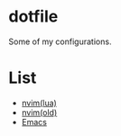 # dotfile

Some of my configurations.

# List

* [nvim(lua)](./nvim/nvim/)
* [nvim(old)](./nvim/old_vimscript_nvim/)
* [Emacs](./emacs/)
